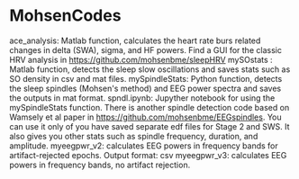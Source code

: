 # MohsenCodes
ace_analysis: Matlab function, calculates the heart rate burs related changes in delta (SWA), sigma, and HF powers.
Find a GUI for the classic HRV analysis in https://github.com/mohsenbme/sleepHRV
mySOstats : Matlab function, detects the sleep slow oscillations and saves stats such as SO density in csv and mat files.
mySpindleStats: Python function, detects the sleep spindles (Mohsen's method) and EEG power spectra and saves the outputs in mat format.
spndl.ipynb: Jupyther notebook for using the mySpindleStats function.
There is another spindle detection code based on Wamsely et al paper in https://github.com/mohsenbme/EEGspindles. You can use it only of you have saved separate edf files for Stage 2 and SWS. It also gives you other stats such as spindle frequency, duration, and amplitude.
myeegpwr_v2: calculates EEG powers in frequency bands for artifact-rejected epochs. Output format: csv 
myeegpwr_v3: calculates EEG powers in frequency bands, no artifact rejection.
